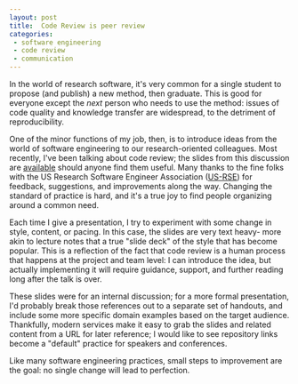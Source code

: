 ```yaml
---
layout: post
title:  Code Review is peer review
categories: 
 - software engineering
 - code review
 - communication
---
```


In the world of research software, it's very common for a single student to propose (and publish) a new method, then graduate. This is good for everyone except the *next* person who needs to use the method: issues of code quality and knowledge transfer are widespread, to the detriment of reproducibility.

One of the minor functions of my job, then, is to introduce ideas from the world of software engineering to our research-oriented colleagues. Most recently, I've been talking about code review; the slides from this discussion are [available](https://github.com/abought/slides/blob/gh-pages/csg/code-review/boughton_softskills_code_review.pdf) should anyone find them useful. Many thanks to the fine folks with the US Research Software Engineer Association ([US-RSE](https://us-rse.org/)) for feedback, suggestions, and improvements along the way. Changing the standard of practice is hard, and it's a true joy to find people organizing around a common need.

Each time I give a presentation, I try to experiment with some change in style, content, or pacing. In this case, the slides are very text heavy- more akin to lecture notes that a true "slide deck" of the style that has become popular. This is a reflection of the fact that code review is a human process that happens at the project and team level: I can introduce the idea, but actually implementing it will require guidance, support, and further reading long after the talk is over. 

These slides were for an internal discussion; for a more formal presentation, I'd probably break those references out to a separate set of handouts, and include some more specific domain examples based on the target audience. Thankfully, modern services make it easy to grab the slides and related content from a URL for later reference; I would like to see repository links become a "default" practice for speakers and conferences.
 
Like many software engineering practices, small steps to improvement are the goal: no single change will lead to perfection.
